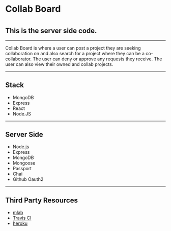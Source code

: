 <h1>Collab Board<h1>
<h2>This is the server side code.</h2>
<hr>
Collab Board is where a user can post a project they are seeking collaboration on and also search for a project where they can be a co-collaborator. The user can deny or approve any requests they receive. The user can also view their owned and collab projects.
<hr>
<h2>Stack</h2>
<ul>
	<li>MongoDB</li>
	<li>Express</li>
	<li>React</li>
	<li>Node.JS</li>
</ul>
<hr>
<h2>Server Side</h2>
<ul>
	<li>Node.js</li>
	<li>Express</li>
	<li>MongoDB</li>
	<li>Mongoose</li>
	<li>Passport</li>
	<li>Chai</li>
	<li>Github Oauth2</li>
</ul>
<hr>
<h2>Third Party Resources</h2>
<ul>
	<li><a href="https://mlab.com/welcome/" target="_blank">mlab</a></li>
	<li><a href="https://travis-ci.org/" target="_blank">Travis CI</a></li>
	<li><a href="https://www.heroku.com/home" target="_blank">heroku</a></li>
</ul>